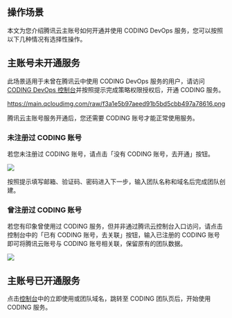 
## 操作场景

本文为您介绍腾讯云主账号如何开通并使用 CODING DevOps 服务，您可以按照以下几种情况有选择性操作。

## 主账号未开通服务

此场景适用于未曾在腾讯云中使用 CODING DevOps 服务的用户，请访问 [CODING DevOps 控制台](https://console.cloud.tencent.com/coding)并按照提示完成策略权限授权后，开通 CODING 服务。

https://main.qcloudimg.com/raw/f3a1e5b97aeed91b5bd5cbb497a78616.png

腾讯云主账号服务开通后，您还需要 CODING 账号才能正常使用服务。

### 未注册过 CODING 账号

若您未注册过 CODING 账号，请点击「没有 CODING 账号，去开通」按钮。

![](https://help-assets.codehub.cn/enterprise/20211102153348.png)

按照提示填写邮箱、验证码、密码进入下一步，输入团队名称和域名后完成团队创建。

### 曾注册过 CODING 账号

若您有印象曾使用过 CODING 服务，但并非通过腾讯云控制台入口访问，请点击控制台中的「已有 CODING 账号，去关联」按钮，输入已注册的 CODING 账号即可将腾讯云账号与 CODING 账号相关联，保留原有的团队数据。

![](https://help-assets.codehub.cn/enterprise/20211102154758.png)

## 主账号已开通服务

点击[控制台](https://console.cloud.tencent.com/coding)中的立即使用或团队域名，跳转至 CODING 团队页后，开始使用 CODING 服务。
